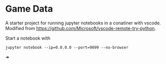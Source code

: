 # Game Data

A starter project for running jupyter notebooks in a conatiner with vscode. Modified from https://github.com/Microsoft/vscode-remote-try-python.

Start a notebook with
```
jupyter notebook --ip=0.0.0.0 --port=9099 --no-browser
```

➜